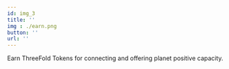 ```yaml
---
id: img_3
title: ''
img : ./earn.png
button: ''
url: ''
---
```

Earn ThreeFold Tokens for connecting and offering planet positive capacity.
